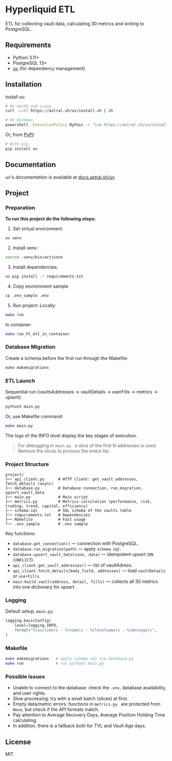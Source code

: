 # Hyperliquid ETL

ETL for collecting vault data, calculating 30 metrics and writing to PostgreSQL.

## Requirements

- Python 3.11+
- PostgreSQL 13+
- [uv](https://docs.astral.sh/uv/getting-started/) (for dependency management)

## Installation

Install uv:

```bash
# On macOS and Linux.
curl -LsSf https://astral.sh/uv/install.sh | sh
```

```bash
# On Windows.
powershell -ExecutionPolicy ByPass -c "irm https://astral.sh/uv/install.ps1 | iex"
```

Or, from [PyPI](https://pypi.org/project/uv/):

```bash
# With pip.
pip install uv
```

## Documentation

uv's documentation is available at [docs.astral.sh/uv](https://docs.astral.sh/uv).

## Project

### Preparation
**To run this project do the following steps:**

1. Set virtual environment:
```bash
uv venv
```

2. Install venv:
```bash
source .venv/bin/activate
```

3. Install dependencies:
```bash
uv pip install -r requirements.txt
```

4. Copy environment sample
```bash
cp .env_sample .env
```

5. Run project:
Locally:
```bash
make run
```

In container:
```bash
make run_hl_etl_in_container
```

### Database Migration
Create a schema before the first run through the Makefile:
```bash
make makemigrations
```

### ETL Launch
Sequential run (vaultsAddresses → vaultDetails → userFills → metrics → upsert):
```bash
python3 main.py
```

Or, use Makefile command:

```bash
make main.py
```

The logs of the INFO level display the key stages of execution.

> For debugging in `main.py ` a slice of the first N addresses is used. Remove the slices to process the entire list.

### Project Structure
```
project/
├── api_client.py      # HTTP client: get_vault_addresses, fetch_details (async)
├── database.py        # Database connection, run_migration, upsert_vault_data
├── main.py            # Main script
├── metrics.py         # Metrics calculation (performance, risk, trading, trend, capital, efficiency)
├── schema.sql         # SQL schema of the vaults table
├── requirements.txt   # Dependencies
├── Makefile           # Fast usage
└── .env_sample        # .env sample
```

Key functions:
- `database.get_connection()` — connection with PostgreSQL.
- `database.run_migration(path)` — apply `schema.sql`.
- `database.upsert_vault_data(conn, data)` — idempotent upsert (`ON CONFLICT`).
- `api_client.get_vault_addresses()` — list of vaultAdress.
- `api_client.fetch_details(body_field, addresses)` — load `vaultDetails` or `userFills`.
- `main.build_vault(address, detail, fills)` — collects all 30 metrics into one dictionary for upsert.

### Logging
Default setup, `main.py`:
```python
logging.basicConfig(
    level=logging.INFO,
    format="%(asctime)s - %(name)s - %(levelname)s - %(message)s",
)
```

### Makefile
```bash
make makemigrations   # apply schema.sql via database.py
make run              # run python3 main.py
```

### Possible issues
- Unable to connect to the database: check the `.env`, database availability, and user rights.
- Slow processing: try with a small batch (slices) at first.
- Empty data/metric errors: functions in `metrics.py ` are protected from `None`, but check if the API formats match.
- Pay attention to Average Recovery Days, Average Position Holding Time calculating.
- In addition, there is a fallback both for TVL and Vault Age days.

## License
MIT
